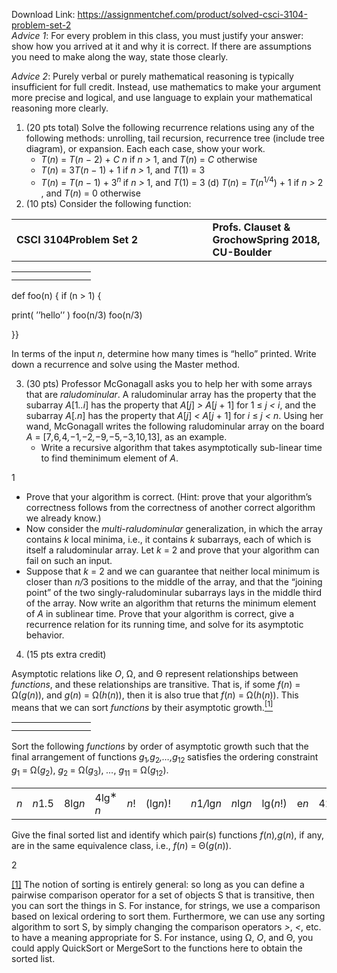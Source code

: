 Download Link: https://assignmentchef.com/product/solved-csci-3104-problem-set-2
<br>
<em>Advice 1</em>: For every problem in this class, you must justify your answer: show how you arrived at it and why it is correct. If there are assumptions you need to make along the way, state those clearly.

<em>Advice 2</em>: Purely verbal or purely mathematical reasoning is typically insufficient for full credit. Instead, use mathematics to make your argument more precise and logical, and use language to explain your mathematical reasoning more clearly.

<ol>

 <li>(20 pts total) Solve the following recurrence relations using any of the following methods: unrolling, tail recursion, recurrence tree (include tree diagram), or expansion. Each each case, show your work.

  <ul>

   <li><em>T</em>(<em>n</em>) = <em>T</em>(<em>n </em>− 2) + <em>C n </em>if <em>n &gt; </em>1, and <em>T</em>(<em>n</em>) = <em>C </em>otherwise</li>

   <li><em>T</em>(<em>n</em>) = 3<em>T</em>(<em>n </em>− 1) + 1 if <em>n &gt; </em>1, and <em>T</em>(1) = 3</li>

   <li><em>T</em>(<em>n</em>) = <em>T</em>(<em>n </em>− 1) + 3<em><sup>n </sup></em>if <em>n &gt; </em>1, and <em>T</em>(1) = 3 (d) <em>T</em>(<em>n</em>) = <em>T</em>(<em>n</em><sup>1<em>/</em>4</sup>) + 1 if <em>n &gt; </em>2 , and <em>T</em>(<em>n</em>) = 0 otherwise</li>

  </ul></li>

 <li>(10 pts) Consider the following function:</li>

</ol>

<table width="0">

 <tbody>

  <tr>

   <td width="417"><strong>CSCI 3104</strong><strong>Problem Set 2</strong></td>

   <td width="207"><strong>Profs. Clauset &amp; Grochow</strong><strong>Spring 2018, CU-Boulder</strong></td>

  </tr>

 </tbody>

</table>

<table>

 <tbody>

  <tr>

   <td width="95"></td>

  </tr>

  <tr>

   <td></td>

   <td></td>

  </tr>

 </tbody>

</table>

def foo(n) { if (n &gt; 1) {

print( ’’hello’’ ) foo(n/3) foo(n/3)

}}

In terms of the input <em>n</em>, determine how many times is “hello” printed. Write down a recurrence and solve using the Master method.

<ol start="3">

 <li>(30 pts) Professor McGonagall asks you to help her with some arrays that are <em>raludominular</em>. A raludominular array has the property that the subarray <em>A</em>[1<em>..i</em>] has the property that <em>A</em>[<em>j</em>] <em>&gt; A</em>[<em>j </em>+ 1] for 1 ≤ <em>j &lt; i</em>, and the subarray <em>A</em>[<em>.n</em>] has the property that <em>A</em>[<em>j</em>] <em>&lt; A</em>[<em>j </em>+ 1] for <em>i </em>≤ <em>j &lt; n</em>. Using her wand, McGonagall writes the following raludominular array on the board <em>A </em>= [7<em>,</em>6<em>,</em>4<em>,</em>−1<em>,</em>−2<em>,</em>−9<em>,</em>−5<em>,</em>−3<em>,</em>10<em>,</em>13], as an example.

  <ul>

   <li>Write a recursive algorithm that takes asymptotically sub-linear time to find theminimum element of <em>A</em>.</li>

  </ul></li>

</ol>

1

<ul>

 <li>Prove that your algorithm is correct. (Hint: prove that your algorithm’s correctness follows from the correctness of another correct algorithm we already know.)</li>

 <li>Now consider the <em>multi-raludominular </em>generalization, in which the array contains <em>k </em>local minima, i.e., it contains <em>k </em>subarrays, each of which is itself a raludominular array. Let <em>k </em>= 2 and prove that your algorithm can fail on such an input.</li>

 <li>Suppose that <em>k </em>= 2 and we can guarantee that neither local minimum is closer than <em>n/</em>3 positions to the middle of the array, and that the “joining point” of the two singly-raludominular subarrays lays in the middle third of the array. Now write an algorithm that returns the minimum element of <em>A </em>in sublinear time. Prove that your algorithm is correct, give a recurrence relation for its running time, and solve for its asymptotic behavior.</li>

</ul>

<ol start="4">

 <li>(15 pts extra credit)</li>

</ol>

Asymptotic relations like <em>O</em>, Ω, and Θ represent relationships between <em>functions</em>, and these relationships are transitive. That is, if some <em>f</em>(<em>n</em>) = Ω(<em>g</em>(<em>n</em>)), and <em>g</em>(<em>n</em>) = Ω(<em>h</em>(<em>n</em>)), then it is also true that <em>f</em>(<em>n</em>) = Ω(<em>h</em>(<em>n</em>)). This means that we can sort <em>functions </em>by their asymptotic growth.<a href="#_ftn1" name="_ftnref1"><sup>[1]</sup></a>

<table>

 <tbody>

  <tr>

   <td width="95"></td>

  </tr>

  <tr>

   <td></td>

   <td></td>

  </tr>

 </tbody>

</table>

Sort the following <em>functions </em>by order of asymptotic growth such that the final arrangement of functions <em>g</em><sub>1</sub><em>,g</em><sub>2</sub><em>,…,g</em><sub>12 </sub>satisfies the ordering constraint <em>g</em><sub>1 </sub>= Ω(<em>g</em><sub>2</sub>), <em>g</em><sub>2 </sub>= Ω(<em>g</em><sub>3</sub>), <em>…</em>, <em>g</em><sub>11 </sub>= Ω(<em>g</em><sub>12</sub>).

<table width="0">

 <tbody>

  <tr>

   <td width="25"><em>n</em></td>

   <td width="40"><em>n</em>1<em>.</em>5</td>

   <td width="42">8lg<em>n</em></td>

   <td width="48">4lg<sup>∗ </sup><em>n</em></td>

   <td width="30"><em>n</em>!</td>

   <td width="57">(lg<em>n</em>)!</td>

   <td width="47"></td>

   <td width="57"><em>n</em>1<em>/</em>lg<em>n</em></td>

   <td width="52"><em>n</em>lg<em>n</em></td>

   <td width="54">lg(<em>n</em>!)</td>

   <td width="30">e<em>n</em></td>

   <td width="32">42</td>

  </tr>

 </tbody>

</table>

Give the final sorted list and identify which pair(s) functions <em>f</em>(<em>n</em>)<em>,g</em>(<em>n</em>), if any, are in the same equivalence class, i.e., <em>f</em>(<em>n</em>) = Θ(<em>g</em>(<em>n</em>)).

2

<a href="#_ftnref1" name="_ftn1">[1]</a> The notion of sorting is entirely general: so long as you can define a pairwise comparison operator for a set of objects S that is transitive, then you can sort the things in S. For instance, for strings, we use a comparison based on lexical ordering to sort them. Furthermore, we can use any sorting algorithm to sort S, by simply changing the comparison operators <em>&gt;</em>, <em>&lt;</em>, etc. to have a meaning appropriate for S. For instance, using Ω, <em>O</em>, and Θ, you could apply QuickSort or MergeSort to the functions here to obtain the sorted list.